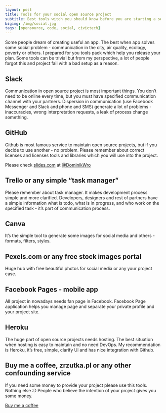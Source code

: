 ```yaml
---
layout: post
title: Tools for your social open source project
subtitle: Best tools witch you should know before you are starting a social open source project.
bigimg: /img/social.jpg
tags: [opensource, code, social, civictech]
---
```


Some people dream of creating useful an app. The best when app solves some social problem - communication in the city, air quality, ecology, poverty or others. I prepared for you tools pack which help you release your plan. Some tools can be trivial but from my perspective, a lot of people forgot this and project fail with a bad setup as a reason.

## Slack
Communication in open source project is most important things. You don’t need to be online every time, but you must have specified communication channel with your partners. Dispersion in communication (use Facebook Messenger and Slack and phone and SMS) generate a lot of problems - inaccuracies, wrong interpretation requests, a leak of process change something.
 
## GitHub
Github is most famous service to maintain open source projects, but if you decide to use another - no problem. Please remember about correct licenses and licenses tools and libraries which you will use into the project. 

Please check [slides.com](https://slides.com/dominikwronski/foss-license-overview) at [@DominikWro](https://github.com/DominikWro)

## Trello or any simple “task manager”
Please remember about task manager. It makes development process simple and more clarified.  Developers, designers and rest of partners have a simple information what is todo, what is in progress, and who work on the specified task - it’s part of communication process.  

## Canva
It’s the simple tool to generate some images for social media and others - formats, filters, styles. 

## Pexels.com or any free stock images portal
Huge hub with free beautiful photos for social media or any your project case. 

## Facebook Pages - mobile app
All project in nowadays needs fan page in Facebook. Facebook Page application helps you manage page and separate your private profile and your project site. 

## Heroku
The huge part of open source projects needs hosting. The best situation when hosting is easy to maintain and no need DevOps. My recommendation is Heroku, it’s free, simple, clarify UI and has nice integration with Github. 

## Buy me a coffee, zrzutka.pl or any other confounding service
If you need some money to provide your project please use this tools. Nothing else :D People who believe the intention of your project gives you some money. 


[Buy me a coffee](https://www.buymeacoffee.com/rafalgawlik)
